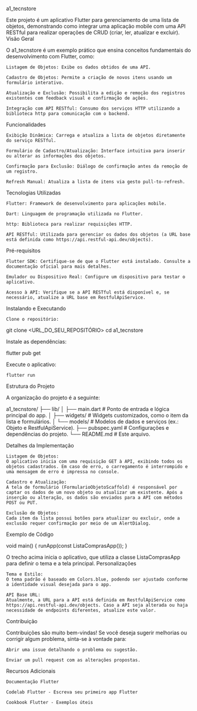 a1_tecnstore

Este projeto é um aplicativo Flutter para gerenciamento de uma lista de objetos, demonstrando como integrar uma aplicação mobile com uma API RESTful para realizar operações de CRUD (criar, ler, atualizar e excluir).
Visão Geral

O a1_tecnstore é um exemplo prático que ensina conceitos fundamentais do desenvolvimento com Flutter, como:

    Listagem de Objetos: Exibe os dados obtidos de uma API.

    Cadastro de Objetos: Permite a criação de novos itens usando um formulário interativo.

    Atualização e Exclusão: Possibilita a edição e remoção dos registros existentes com feedback visual e confirmação de ações.

    Integração com API RESTful: Consumo dos serviços HTTP utilizando a biblioteca http para comunicação com o backend.

Funcionalidades

    Exibição Dinâmica: Carrega e atualiza a lista de objetos diretamente do serviço RESTful.

    Formulário de Cadastro/Atualização: Interface intuitiva para inserir ou alterar as informações dos objetos.

    Confirmação para Exclusão: Diálogo de confirmação antes da remoção de um registro.

    Refresh Manual: Atualiza a lista de itens via gesto pull-to-refresh.

Tecnologias Utilizadas

    Flutter: Framework de desenvolvimento para aplicações mobile.

    Dart: Linguagem de programação utilizada no Flutter.

    http: Biblioteca para realizar requisições HTTP.

    API RESTful: Utilizada para gerenciar os dados dos objetos (a URL base está definida como https://api.restful-api.dev/objects).

Pré-requisitos

    Flutter SDK: Certifique-se de que o Flutter está instalado. Consulte a documentação oficial para mais detalhes.

    Emulador ou Dispositivo Real: Configure um dispositivo para testar o aplicativo.

    Acesso à API: Verifique se a API RESTful está disponível e, se necessário, atualize a URL base em RestfulApiService.

Instalando e Executando

    Clone o repositório:

git clone <URL_DO_SEU_REPOSITÓRIO>
cd a1_tecnstore

Instale as dependências:

flutter pub get

Execute o aplicativo:

    flutter run

Estrutura do Projeto

A organização do projeto é a seguinte:

a1_tecnstore/
├── lib/
│   ├── main.dart                # Ponto de entrada e lógica principal do app.
│   ├── widgets/                 # Widgets customizados, como o item da lista e formulários.
│   └── models/                  # Modelos de dados e serviços (ex.: Objeto e RestfulApiService).
├── pubspec.yaml                 # Configurações e dependências do projeto.
└── README.md                    # Este arquivo.

Detalhes da Implementação

    Listagem de Objetos:
    O aplicativo inicia com uma requisição GET à API, exibindo todos os objetos cadastrados. Em caso de erro, o carregamento é interrompido e uma mensagem de erro é impressa no console.

    Cadastro e Atualização:
    A tela de formulário (FormularioObjetoScaffold) é responsável por captar os dados de um novo objeto ou atualizar um existente. Após a inserção ou alteração, os dados são enviados para a API com métodos POST ou PUT.

    Exclusão de Objetos:
    Cada item da lista possui botões para atualizar ou excluir, onde a exclusão requer confirmação por meio de um AlertDialog.

Exemplo de Código

void main() {
  runApp(const ListaComprasApp());
}

O trecho acima inicia o aplicativo, que utiliza a classe ListaComprasApp para definir o tema e a tela principal.
Personalizações

    Tema e Estilo:
    O tema padrão é baseado em Colors.blue, podendo ser ajustado conforme a identidade visual desejada para o app.

    API Base URL:
    Atualmente, a URL para a API está definida em RestfulApiService como https://api.restful-api.dev/objects. Caso a API seja alterada ou haja necessidade de endpoints diferentes, atualize este valor.

Contribuição

Contribuições são muito bem-vindas! Se você deseja sugerir melhorias ou corrigir algum problema, sinta-se à vontade para:

    Abrir uma issue detalhando o problema ou sugestão.

    Enviar um pull request com as alterações propostas.

Recursos Adicionais

    Documentação Flutter

    Codelab Flutter - Escreva seu primeiro app Flutter

    Cookbook Flutter - Exemplos úteis